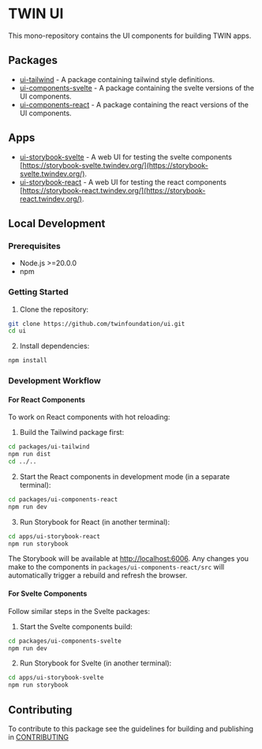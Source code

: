 # TWIN UI

This mono-repository contains the UI components for building TWIN apps.

## Packages

- [ui-tailwind](packages/ui-tailwind/README.md) - A package containing tailwind style definitions.
- [ui-components-svelte](packages/ui-components-svelte/README.md) - A package containing the svelte versions of the UI components.
- [ui-components-react](packages/ui-components-react/README.md) - A package containing the react versions of the UI components.

## Apps

- [ui-storybook-svelte](apps/ui-storybook-svelte/README.md) - A web UI for testing the svelte components [https://storybook-svelte.twindev.org/](https://storybook-svelte.twindev.org/).
- [ui-storybook-react](apps/ui-storybook-react/README.md) - A web UI for testing the react components [https://storybook-react.twindev.org/](https://storybook-react.twindev.org/).

## Local Development

### Prerequisites

- Node.js >=20.0.0
- npm

### Getting Started

1. Clone the repository:

```bash
git clone https://github.com/twinfoundation/ui.git
cd ui
```

2. Install dependencies:

```bash
npm install
```

### Development Workflow

#### For React Components

To work on React components with hot reloading:

1. Build the Tailwind package first:

```bash
cd packages/ui-tailwind
npm run dist
cd ../..
```

2. Start the React components in development mode (in a separate terminal):

```bash
cd packages/ui-components-react
npm run dev
```

3. Run Storybook for React (in another terminal):

```bash
cd apps/ui-storybook-react
npm run storybook
```

The Storybook will be available at [http://localhost:6006](http://localhost:6006). Any changes you make to the components in `packages/ui-components-react/src` will automatically trigger a rebuild and refresh the browser.

#### For Svelte Components

Follow similar steps in the Svelte packages:

1. Start the Svelte components build:

```bash
cd packages/ui-components-svelte
npm run dev
```

2. Run Storybook for Svelte (in another terminal):

```bash
cd apps/ui-storybook-svelte
npm run storybook
```

## Contributing

To contribute to this package see the guidelines for building and publishing in [CONTRIBUTING](./CONTRIBUTING.md)
